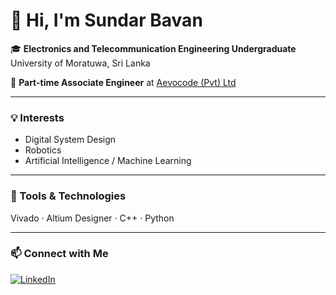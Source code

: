 # 👋 Hi, I'm Sundar Bavan

🎓 **Electronics and Telecommunication Engineering Undergraduate**  
University of Moratuwa, Sri Lanka  

💼 **Part-time Associate Engineer** at [Aevocode (Pvt) Ltd](https://www.linkedin.com/company/aevocode/)

---

### 💡 Interests
- Digital System Design  
- Robotics  
- Artificial Intelligence / Machine Learning  

---

### 🧰 Tools & Technologies
Vivado · Altium Designer · C++ · Python  

---

### 📫 Connect with Me
[![LinkedIn](https://img.shields.io/badge/LinkedIn-blue?style=flat&logo=linkedin)](https://www.linkedin.com/in/sundarbavan-thanaraj-1830b4218)
